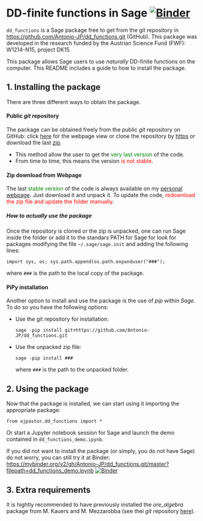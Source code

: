 
# **DD-finite functions in Sage** [![Binder](https://mybinder.org/badge_logo.svg)](https://mybinder.org/v2/gh/Antonio-JP/dd_functions.git/master?filepath=dd_functions_demo.ipynb)

`dd_functions` is a Sage package free to get from the git repository in https://github.com/Antonio-JP/dd_functions.git (GitHub). This package was developed in the research funded by the Austrian Science Fund  (FWF): W1214-N15, project DK15.

This package allows Sage users to use _naturally_ DD-finite functions on the computer. This README includes a guide to how to install the package.

## **1. Installing the package**
There are three different ways to obtain the package.

#### **Public _git_ repository**
The package can be obtained freely from the public _git_ repository on GitHub: click [here](https://github.com/Antonio-JP/dd_functions) for the webpage view or clone the repository by [https](https://github.com/Antonio-JP/dd_functions.git) or download the last [zip](https://github.com/Antonio-JP/dd_functions/archive/master.zip).

* This method allow the user to get the <font color="green">very last version</font> of the code.
* From time to time, this means the version <font color="red">is not stable</font>.

#### **Zip download from Webpage**
The last <font color="green">stable version</font> of the code is always available on my [personal webpage](https://www.dk-compmath.jku.at/people/antonio). Just download it and unpack it. To update the code, <font color="red">redownload the zip file and update the folder manually</font>.

##### **How to actually use the package**
Once the repository is cloned or the zip is unpacked, one can run Sage inside the folder or add it to the standars PATH for Sage for look for packages modifying the file `~/.sage/sage.init` and adding the following lines:

`import sys, os;
sys.path.append(os.path.expanduser("###");`
    
where `###` is the path to the local copy of the package.

#### **PiPy installation**
Another option to install and use the package is the use of _pip_ within _Sage_. To do so you have the following options:
* Use the git repository for installation:
  
  `sage -pip install git+https://github.com/Antonio-JP/dd_functions.git`
* Use the unpacked zip file:
  
  `sage -pip install ###`
  
  where `###` is the path to the unpacked folder.

## **2. Using the package**
Now that the package is installed, we can start using it importing the appropriate package:

`from ajpastor.dd_functions import *`

Or start a Jupyter notebook session for Sage and launch the demo contained in `dd_functions_demo.ipynb`.

If you did not want to install the package (or simply, you do not have Sage) do not worry, you can still try it at Binder:
https://mybinder.org/v2/gh/Antonio-JP/dd_functions.git/master?filepath=dd_functions_demo.ipynb [![Binder](https://mybinder.org/badge_logo.svg)](https://mybinder.org/v2/gh/Antonio-JP/dd_functions.git/master?filepath=dd_functions_demo.ipynb)

## **3. Extra requirements**
It is hightly recommended to have previously installed the *ore_algebra* package from M. Kauers and M. Mezzarobba (see thei *git* repository [here](https://github.com/mkauers/ore_algebra)).